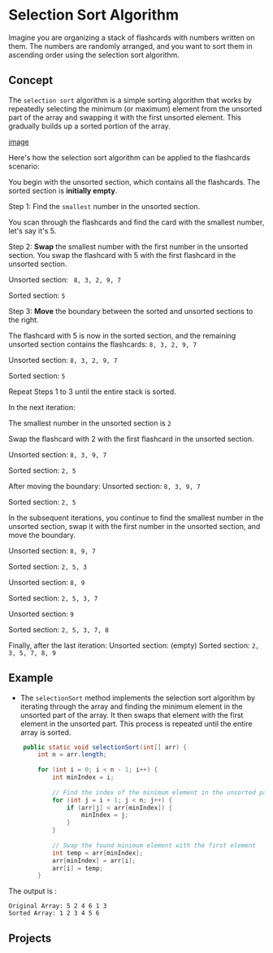 
# Selection Sort Algorithm

Imagine you are organizing a stack of flashcards with numbers written on them. The numbers are randomly arranged, and you want to sort them in ascending order using the selection sort algorithm.

## Concept

The `selection sort` algorithm is a simple sorting algorithm that works by repeatedly selecting the minimum (or maximum) element from the unsorted part of the array and swapping it with the first unsorted element. This gradually builds up a sorted portion of the array.

[image]()

Here's how the selection sort algorithm can be applied to the flashcards scenario:

You begin with the unsorted section, which contains all the flashcards. The sorted section is **initially empty**.

Step 1: Find the `smallest` number in the unsorted section.

You scan through the flashcards and find the card with the smallest number, let's say it's 5.

Step 2: **Swap** the smallest number with the first number in the unsorted section.
You swap the flashcard with 5 with the first flashcard in the unsorted section.

Unsorted section: ` 8, 3, 2, 9, 7`

Sorted section: `5`

Step 3: **Move** the boundary between the sorted and unsorted sections to the right.

The flashcard with 5 is now in the sorted section, and the remaining unsorted section contains the flashcards: `8, 3, 2, 9, 7`

Unsorted section: `8, 3, 2, 9, 7`

Sorted section: `5`

Repeat Steps 1 to 3 until the entire stack is sorted.

In the next iteration:

The smallest number in the unsorted section is `2`

Swap the flashcard with 2 with the first flashcard in the unsorted section.

Unsorted section: `8, 3, 9, 7`

Sorted section: `2, 5`

After moving the boundary:
Unsorted section: `8, 3, 9, 7`

Sorted section: `2, 5`

In the subsequent iterations, you continue to find the smallest number in the unsorted section, swap it with the first number in the unsorted section, and move the boundary.

Unsorted section: `8, 9, 7`

Sorted section: `2, 5, 3`

Unsorted section: `8, 9`

Sorted section: `2, 5, 3, 7`

Unsorted section: `9`

Sorted section: `2, 5, 3, 7, 8`

Finally, after the last iteration:
Unsorted section: (empty)
Sorted section: `2, 3, 5, 7, 8, 9`



## Example

* The `selectionSort` method implements the selection sort algorithm by iterating through the array and finding the minimum element in the unsorted part of the array. It then swaps that element with the first element in the unsorted part. This process is repeated until the entire array is sorted.

```java  
    public static void selectionSort(int[] arr) {
        int n = arr.length;
        
        for (int i = 0; i < n - 1; i++) {
            int minIndex = i;
            
            // Find the index of the minimum element in the unsorted part of the array
            for (int j = i + 1; j < n; j++) {
                if (arr[j] < arr[minIndex]) {
                    minIndex = j;
                }
            }
            
            // Swap the found minimum element with the first element
            int temp = arr[minIndex];
            arr[minIndex] = arr[i];
            arr[i] = temp;
        }
```
The output is :
```
Original Array: 5 2 4 6 1 3 
Sorted Array: 1 2 3 4 5 6
```
## Projects


